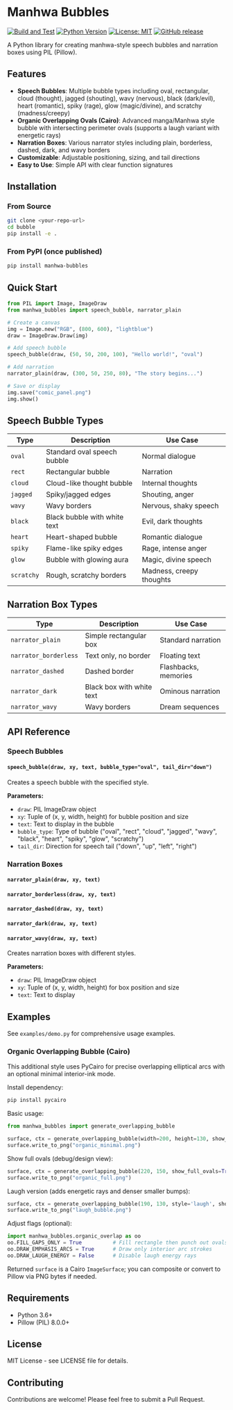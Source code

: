 # Manhwa Bubbles

[![Build and Test](https://github.com/Ihoroderii/manhwa-bubbles/workflows/Build%20and%20Test/badge.svg)](https://github.com/Ihoroderii/manhwa-bubbles/actions)
[![Python Version](https://img.shields.io/badge/python-3.8%2B-blue)](https://pypi.org/project/manhwa-bubbles/)
[![License: MIT](https://img.shields.io/badge/License-MIT-yellow.svg)](https://opensource.org/licenses/MIT)
[![GitHub release](https://img.shields.io/github/release/Ihoroderii/manhwa-bubbles.svg)](https://github.com/Ihoroderii/manhwa-bubbles/releases/)

A Python library for creating manhwa-style speech bubbles and narration boxes using PIL (Pillow).

## Features

- **Speech Bubbles**: Multiple bubble types including oval, rectangular, cloud (thought), jagged (shouting), wavy (nervous), black (dark/evil), heart (romantic), spiky (rage), glow (magic/divine), and scratchy (madness/creepy)
- **Organic Overlapping Ovals (Cairo)**: Advanced manga/Manhwa style bubble with intersecting perimeter ovals (supports a laugh variant with energetic rays)
- **Narration Boxes**: Various narrator styles including plain, borderless, dashed, dark, and wavy borders
- **Customizable**: Adjustable positioning, sizing, and tail directions
- **Easy to Use**: Simple API with clear function signatures

## Installation

### From Source
```bash
git clone <your-repo-url>
cd bubble
pip install -e .
```

### From PyPI (once published)
```bash
pip install manhwa-bubbles
```

## Quick Start

```python
from PIL import Image, ImageDraw
from manhwa_bubbles import speech_bubble, narrator_plain

# Create a canvas
img = Image.new("RGB", (800, 600), "lightblue")
draw = ImageDraw.Draw(img)

# Add speech bubble
speech_bubble(draw, (50, 50, 200, 100), "Hello world!", "oval")

# Add narration
narrator_plain(draw, (300, 50, 250, 80), "The story begins...")

# Save or display
img.save("comic_panel.png")
img.show()
```

## Speech Bubble Types

| Type | Description | Use Case |
|------|-------------|----------|
| `oval` | Standard oval speech bubble | Normal dialogue |
| `rect` | Rectangular bubble | Narration |
| `cloud` | Cloud-like thought bubble | Internal thoughts |
| `jagged` | Spiky/jagged edges | Shouting, anger |
| `wavy` | Wavy borders | Nervous, shaky speech |
| `black` | Black bubble with white text | Evil, dark thoughts |
| `heart` | Heart-shaped bubble | Romantic dialogue |
| `spiky` | Flame-like spiky edges | Rage, intense anger |
| `glow` | Bubble with glowing aura | Magic, divine speech |
| `scratchy` | Rough, scratchy borders | Madness, creepy thoughts |

## Narration Box Types

| Type | Description | Use Case |
|------|-------------|----------|
| `narrator_plain` | Simple rectangular box | Standard narration |
| `narrator_borderless` | Text only, no border | Floating text |
| `narrator_dashed` | Dashed border | Flashbacks, memories |
| `narrator_dark` | Black box with white text | Ominous narration |
| `narrator_wavy` | Wavy borders | Dream sequences |

## API Reference

### Speech Bubbles

#### `speech_bubble(draw, xy, text, bubble_type="oval", tail_dir="down")`

Creates a speech bubble with the specified style.

**Parameters:**
- `draw`: PIL ImageDraw object
- `xy`: Tuple of (x, y, width, height) for bubble position and size
- `text`: Text to display in the bubble
- `bubble_type`: Type of bubble ("oval", "rect", "cloud", "jagged", "wavy", "black", "heart", "spiky", "glow", "scratchy")
- `tail_dir`: Direction for speech tail ("down", "up", "left", "right")

### Narration Boxes

#### `narrator_plain(draw, xy, text)`
#### `narrator_borderless(draw, xy, text)`
#### `narrator_dashed(draw, xy, text)`
#### `narrator_dark(draw, xy, text)`
#### `narrator_wavy(draw, xy, text)`

Creates narration boxes with different styles.

**Parameters:**
- `draw`: PIL ImageDraw object
- `xy`: Tuple of (x, y, width, height) for box position and size
- `text`: Text to display

## Examples

See `examples/demo.py` for comprehensive usage examples.

### Organic Overlapping Bubble (Cairo)

This additional style uses PyCairo for precise overlapping elliptical arcs with an optional minimal interior-ink mode.

Install dependency:

```bash
pip install pycairo
```

Basic usage:

```python
from manhwa_bubbles import generate_overlapping_bubble

surface, ctx = generate_overlapping_bubble(width=200, height=130, show_full_ovals=False)
surface.write_to_png("organic_minimal.png")
```

Show full ovals (debug/design view):

```python
surface, ctx = generate_overlapping_bubble(220, 150, show_full_ovals=True)
surface.write_to_png("organic_full.png")
```

Laugh version (adds energetic rays and denser smaller bumps):

```python
surface, ctx = generate_overlapping_bubble(190, 130, style='laugh', show_full_ovals=False)
surface.write_to_png("laugh_bubble.png")
```

Adjust flags (optional):

```python
import manhwa_bubbles.organic_overlap as oo
oo.FILL_GAPS_ONLY = True          # Fill rectangle then punch out ovals (creates gap network)
oo.DRAW_EMPHASIS_ARCS = True      # Draw only interior arc strokes
oo.DRAW_LAUGH_ENERGY = False      # Disable laugh energy rays
```

Returned `surface` is a Cairo `ImageSurface`; you can composite or convert to Pillow via PNG bytes if needed.

## Requirements

- Python 3.6+
- Pillow (PIL) 8.0.0+

## License

MIT License - see LICENSE file for details.

## Contributing

Contributions are welcome! Please feel free to submit a Pull Request.